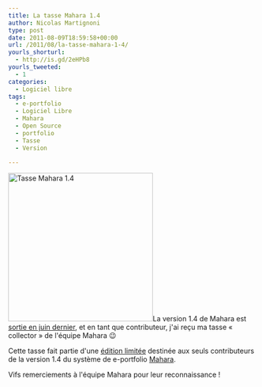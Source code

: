 ```yaml
---
title: La tasse Mahara 1.4
author: Nicolas Martignoni
type: post
date: 2011-08-09T18:59:58+00:00
url: /2011/08/la-tasse-mahara-1-4/
yourls_shorturl:
  - http://is.gd/2eHPb8
yourls_tweeted:
  - 1
categories:
  - Logiciel libre
tags:
  - e-portfolio
  - Logiciel Libre
  - Mahara
  - Open Source
  - portfolio
  - Tasse
  - Version

---
```

[<img class="alignright size-medium wp-image-794" title="Tasse Mahara 1.4" src="https://blog.martignoni.net/wp-content/uploads/2011/08/mahara1.4mug-293x300.jpg" alt="Tasse Mahara 1.4" width="293" height="300" srcset="https://blog.martignoni.net/wp-content/uploads/2011/08/mahara1.4mug-293x300.jpg 293w, https://blog.martignoni.net/wp-content/uploads/2011/08/mahara1.4mug.jpg 700w" sizes="(max-width: 293px) 100vw, 293px" />][1]La version 1.4 de Mahara est [sortie en juin dernier][2], et en tant que contributeur, j'ai reçu ma tasse « collector » de l'équipe Mahara 😉

Cette tasse fait partie d'une [édition limitée][3] destinée aux seuls contributeurs de la version 1.4 du système de e-portfolio [Mahara][4].

Vifs remerciements à l'équipe Mahara pour leur reconnaissance !

 [1]: https://blog.martignoni.net/wp-content/uploads/2011/08/mahara1.4mug.jpg
 [2]: http://mahara.org/interaction/forum/topic.php?id=3744
 [3]: http://virtualbreath.net/curious/2011/07/22/the-mahara-1-4-release-crew-mug/
 [4]: http://mahara.org/